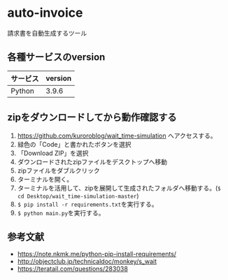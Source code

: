 # auto-invoice
請求書を自動生成するツール

## 各種サービスのversion

| サービス | version |
| ------------- | ------------- |
| Python  | 3.9.6  |

## zipをダウンロードしてから動作確認する

1. https://github.com/kuroroblog/wait_time-simulation へアクセスする。
2. 緑色の「Code」と書かれたボタンを選択
3. 「Download ZIP」を選択
4. ダウンロードされたzipファイルをデスクトップへ移動
5. zipファイルをダブルクリック
6. ターミナルを開く。
7. ターミナルを活用して、zipを展開して生成されたフォルダへ移動する。(`$ cd Desktop/wait_time-simulation-master`)
8. `$ pip install -r requirements.txt`を実行する。
9. `$ python main.py`を実行する。

## 参考文献
- https://note.nkmk.me/python-pip-install-requirements/
- http://objectclub.jp/technicaldoc/monkey/s_wait
- https://teratail.com/questions/283038
